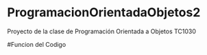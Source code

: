 # ProgramacionOrientadaObjetos2
Proyecto de la clase de Programación Orientada a Objetos TC1030 

#Funcion del Codigo 
